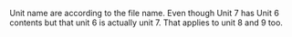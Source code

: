 Unit name are according to the file name. Even though Unit 7 has Unit 6 contents but that unit 6 is actually unit 7. That applies to unit 8 and 9 too.

